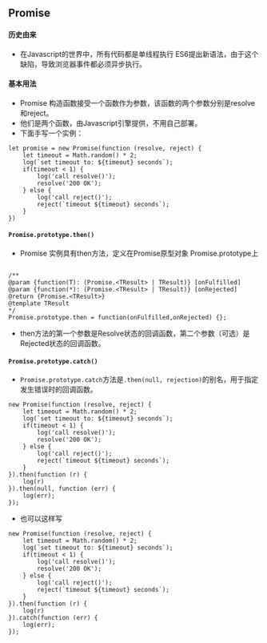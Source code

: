 ## Promise

#### 历史由来 

- 在Javascript的世界中，所有代码都是单线程执行 ES6提出新语法，由于这个缺陷，导致浏览器事件都必须异步执行。


#### 基本用法

- Promise 构造函数接受一个函数作为参数，该函数的两个参数分别是resolve和reject。
- 他们是两个函数，由Javascript引擎提供，不用自己部署。
- 下面手写一个实例：

```
let promise = new Promise(function (resolve, reject) {
    let timeout = Math.random() * 2;
    log(`set timeout to: ${timeout} seconds`);
    if(timeout < 1) {
        log('call resolve()');
        resolve('200 OK');
    } else {
        log('call reject()');
        reject(`timeout ${timeout} seconds`);
    }
})

```

#### `Promise.prototype.then()`

- Promise 实例具有then方法，定义在Promise原型对象 Promise.prototype上

```

/**
@param {function(T): (Promise.<TResult> | TResult)} [onFulfilled]
@param {function(*): (Promise.<TResult> | TResult)} [onRejected]
@return {Promise.<TResult>}
@template TResult
*/
Promise.prototype.then = function(onFulfilled,onRejected) {};

```

- then方法的第一个参数是Resolve状态的回调函数，第二个参数（可选）是Rejected状态的回调函数。


#### `Promise.prototype.catch()`

- `Promise.prototype.catch`方法是`.then(null, rejection)`的别名，用于指定发生错误时的回调函数。

```
new Promise(function (resolve, reject) {
    let timeout = Math.random() * 2;
    log(`set timeout to: ${timeout} seconds`);
    if(timeout < 1) {
        log('call resolve()');
        resolve('200 OK');
    } else {
        log('call reject()');
        reject(`timeout ${timeout} seconds`);
    }
}).then(function (r) {
    log(r)
}).then(null, function (err) {
    log(err);
});

```

- 也可以这样写

```
new Promise(function (resolve, reject) {
    let timeout = Math.random() * 2;
    log(`set timeout to: ${timeout} seconds`);
    if(timeout < 1) {
        log('call resolve()');
        resolve('200 OK');
    } else {
        log('call reject()');
        reject(`timeout ${timeout} seconds`);
    }
}).then(function (r) {
    log(r)
}).catch(function (err) {
    log(err);
});

```



















